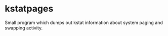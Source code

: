 # kstatpages

Small program which dumps out kstat information about system paging and swapping activity.
